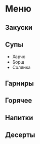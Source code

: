 # Меню

## Закуски

## Супы
* Харчо
* Борщ
* Солянка

## Гарниры

## Горячее

## Напитки

## Десерты
